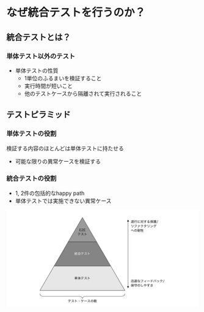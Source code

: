 # なぜ統合テストを行うのか？

## 統合テストとは？
### 単体テスト以外のテスト
- 単体テストの性質
  - 1単位のふるまいを検証すること
  - 実行時間が短いこと
  - 他のテストケースから隔離されて実行されること
## テストピラミッド
### 単体テストの役割
検証する内容のほとんどは単体テストに持たせる
- 可能な限りの異常ケースを検証する
### 統合テストの役割
- 1, 2件の包括的なhappy path
- 単体テストでは実施できない異常ケース


![テストピラミッド](resource/test_pyramid.png)

